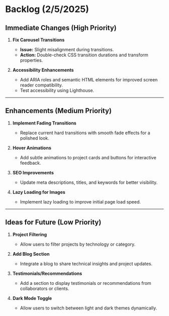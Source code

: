 # Backlog (2/5/2025)

## Immediate Changes (High Priority)

1. **Fix Carousel Transitions**
   - **Issue:** Slight misalignment during transitions.
   - **Action:** Double-check CSS transition durations and transform properties.

2. **Accessibility Enhancements**
   - Add ARIA roles and semantic HTML elements for improved screen reader compatibility.
   - Test accessibility using Lighthouse.

---

## Enhancements (Medium Priority)

1. **Implement Fading Transitions**
   - Replace current hard transitions with smooth fade effects for a polished look.

2. **Hover Animations**
   - Add subtle animations to project cards and buttons for interactive feedback.

3. **SEO Improvements**
   - Update meta descriptions, titles, and keywords for better visibility.

4. **Lazy Loading for Images**
   - Implement lazy loading to improve initial page load speed.

---

## Ideas for Future (Low Priority)

1. **Project Filtering**
   - Allow users to filter projects by technology or category.

2. **Add Blog Section**
   - Integrate a blog to share technical insights and project updates.

3. **Testimonials/Recommendations**
   - Add a section to display testimonials or recommendations from collaborators or clients.

4. **Dark Mode Toggle**
   - Allow users to switch between light and dark themes dynamically.
